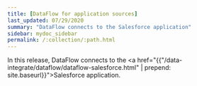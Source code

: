 ```yaml
---
title: [DataFlow for application sources]
last_updated: 07/29/2020
summary: "DataFlow connects to the Salesforce application"
sidebar: mydoc_sidebar
permalink: /:collection/:path.html
---
```

In this release, DataFlow connects to the <a href="{{"/data-integrate/dataflow/dataflow-salesforce.html" | prepend: site.baseurl}}">Salesforce</a> application.
